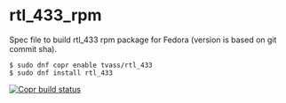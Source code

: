 # rtl_433_rpm
Spec file to build rtl_433 rpm package for Fedora (version is based on git commit sha).

```console
$ sudo dnf copr enable tvass/rtl_433
$ sudo dnf install rtl_433
```

[![Copr build status](https://copr.fedorainfracloud.org/coprs/tvass/rtl_433/package/rtl_433/status_image/last_build.png)](https://copr.fedorainfracloud.org/coprs/tvass/rtl_433/package/rtl_433/)
